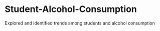 # Student-Alcohol-Consumption
Explored and identified trends among students and alcohol consumption
